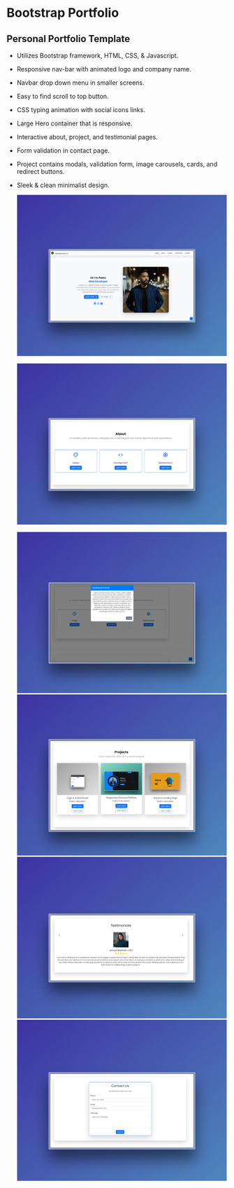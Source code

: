 # Bootstrap Portfolio

## Personal Portfolio Template

- Utilizes Bootstrap framework, HTML, CSS, & Javascript.
- Responsive nav-bar with animated logo and company name.
- Navbar drop down menu in smaller screens.
- Easy to find scroll to top button.
- CSS typing animation with social icons links. 
- Large Hero container that is responsive.
- Interactive about, project, and testimonial pages.
- Form validation in contact page.
- Project contains modals, validation form, image carousels, cards,
  and redirect buttons.
- Sleek & clean minimalist design.

  ![Screenshots](preview1.png)
  
  ![Screenshots](preview2.png)
  
  ![Screenshots](preview3.png)
  ![Screenshots](preview4.png)
  ![Screenshots](preview5.png)
  ![Screenshots](preview6.png)
